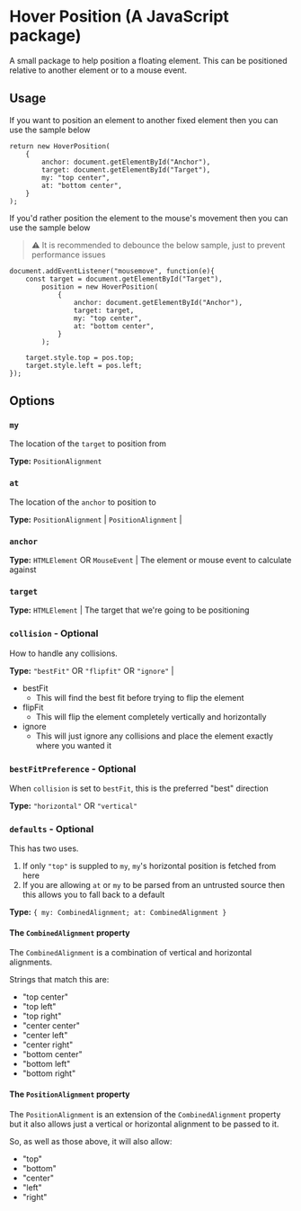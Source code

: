 # Hover Position (A JavaScript package)

A small package to help position a floating element. This can be positioned relative to another element or to a mouse event.

## Usage

If you want to position an element to another fixed element then you can use the sample below

```TS
return new HoverPosition(
    {
        anchor: document.getElementById("Anchor"),
        target: document.getElementById("Target"),
        my: "top center",
        at: "bottom center",
    }
);
```

If you'd rather position the element to the mouse's movement then you can use the sample below

> ⚠ It is recommended to debounce the below sample, just to prevent performance issues

```TS
document.addEventListener("mousemove", function(e){
    const target = document.getElementById("Target"),
        position = new HoverPosition(
            {
                anchor: document.getElementById("Anchor"),
                target: target,
                my: "top center",
                at: "bottom center",
            }
        );

    target.style.top = pos.top;
    target.style.left = pos.left;
});
```

## Options

### `my`

The location of the `target` to position from

**Type:** `PositionAlignment`

### `at`

The location of the `anchor` to position to

**Type:** `PositionAlignment` | `PositionAlignment` |

### `anchor`

**Type:** `HTMLElement` OR `MouseEvent` | The element or mouse event to calculate against

### `target`

**Type:** `HTMLElement` | The target that we're going to be positioning

### `collision` - Optional

How to handle any collisions.

**Type:** `"bestFit"` OR `"flipfit"` OR `"ignore"` |

-   bestFit
    -   This will find the best fit before trying to flip the element
-   flipFit
    -   This will flip the element completely vertically and horizontally
-   ignore
    -   This will just ignore any collisions and place the element exactly where you wanted it

### `bestFitPreference` - Optional

When `collision` is set to `bestFit`, this is the preferred "best" direction

**Type:** `"horizontal"` OR `"vertical"`

### `defaults` - Optional

This has two uses.

1. If only `"top"` is suppled to `my`, `my`'s horizontal position is fetched from here
2. If you are allowing `at` or `my` to be parsed from an untrusted source then this allows you to fall back to a default

**Type:** `{ my: CombinedAlignment; at: CombinedAlignment }`

#### The `CombinedAlignment` property

The `CombinedAlignment` is a combination of vertical and horizontal alignments.

Strings that match this are:

-   "top center"
-   "top left"
-   "top right"
-   "center center"
-   "center left"
-   "center right"
-   "bottom center"
-   "bottom left"
-   "bottom right"

#### The `PositionAlignment` property

The `PositionAlignment` is an extension of the `CombinedAlignment` property but it also allows just a vertical or horizontal alignment to be passed to it.

So, as well as those above, it will also allow:

-   "top"
-   "bottom"
-   "center"
-   "left"
-   "right"
